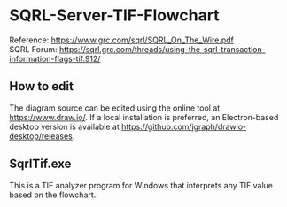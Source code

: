 # SQRL-Server-TIF-Flowchart
Reference: https://www.grc.com/sqrl/SQRL_On_The_Wire.pdf  
SQRL Forum: https://sqrl.grc.com/threads/using-the-sqrl-transaction-information-flags-tif.912/

## How to edit
The diagram source can be edited using the online tool at https://www.draw.io/. If a local installation is preferred, an Electron-based desktop version is available at https://github.com/jgraph/drawio-desktop/releases.

## SqrlTif.exe
This is a TIF analyzer program for Windows that interprets any TIF value based on the flowchart.
